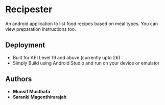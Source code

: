 # Recipester

An android application to list food recipes based on meal types. You can view preparation instructions too.

## Deployment

* Built for API Level 19 and above (currently upto 26)
* Simply Build using Android Studio and run on your device or emulator

## Authors

* **Munsif Musthafa**
* **Saranki Magenthirarajah**
